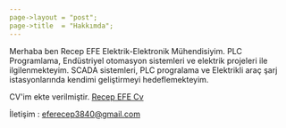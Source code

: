 ```yaml
---
page->layout = "post";
page->title  = "Hakkımda";
---
```


Merhaba ben Recep EFE Elektrik-Elektronik Mühendisiyim. PLC Programlama, Endüstriyel otomasyon sistemleri ve elektrik projeleri ile ilgilenmekteyim. SCADA sistemleri, PLC progralama ve Elektrikli araç şarj istasyonlarında kendimi geliştirmeyi hedeflemekteyim.

CV'im ekte verilmiştir.
<a href="Recep_EFE_CV_telnosuz.pdf" target="_blank">Recep EFE Cv</a>

İletişim : eferecep3840@gmail.com